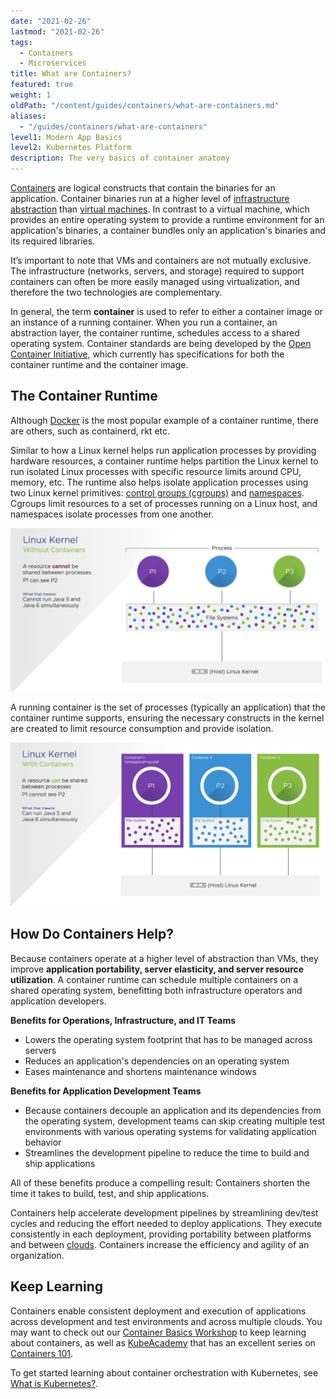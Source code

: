 ```yaml
---
date: "2021-02-26"
lastmod: "2021-02-26"
tags:
  - Containers
  - Microservices
title: What are Containers?
featured: true
weight: 1
oldPath: "/content/guides/containers/what-are-containers.md"
aliases:
  - "/guides/containers/what-are-containers"
level1: Modern App Basics
level2: Kubernetes Platform
description: The very basics of container anatomy
---
```


[Containers](https://tanzu.vmware.com/containers) are logical constructs that contain the binaries for an application. Container binaries run at a higher level of [infrastructure abstraction](https://tanzu.vmware.com/cloud-native) than [virtual machines](https://tanzu.vmware.com/content/analyst-reports/the-synergies-between-containers-and-virtual-machines). In contrast to a virtual machine, which provides an entire operating system to provide a runtime environment for an application's binaries, a container bundles only an application's binaries and its required libraries.

It’s important to note that VMs and containers are not mutually exclusive. The infrastructure (networks, servers, and storage) required to support containers can often be more easily managed using virtualization, and therefore the two technologies are complementary.

In general, the term **container** is used to refer to either a container image or an instance of a running container. When you run a container, an abstraction layer, the container runtime, schedules access to a shared operating system. Container standards are being developed by the [Open Container Initiative](https://opencontainers.org/), which currently has specifications for both the container runtime and the container image.

## The Container Runtime

Although [Docker](https://docs.docker.com/get-started/overview/) is the most popular example of a container runtime, there are others, such as containerd, rkt etc.

Similar to how a Linux kernel helps run application processes by providing hardware resources, a container runtime helps partition the Linux kernel to run isolated Linux processes with specific resource limits around CPU, memory, etc. The runtime also helps isolate application processes using two Linux kernel primitives: [control groups \(cgroups\)](https://man7.org/linux/man-pages/man7/cgroups.7.html) and [namespaces](https://man7.org/linux/man-pages/man7/namespaces.7.html). Cgroups limit resources to a set of processes running on a Linux host, and namespaces isolate processes from one another.

![Linux Kernel Without Containers](images/linux-kernel-without-containers.png)

A running container is the set of processes (typically an application) that the container runtime supports, ensuring the necessary constructs in the kernel are created to limit resource consumption and provide isolation.

![Linux Kernel With Containers](images/linux-kernel-with-containers.png)

## How Do Containers Help?

Because containers operate at a higher level of abstraction than VMs, they improve **application portability, server elasticity, and server resource utilization**. A container runtime can schedule multiple containers on a shared operating system, benefitting both infrastructure operators and application developers.

**Benefits for Operations, Infrastructure, and IT Teams**

- Lowers the operating system footprint that has to be managed across servers
- Reduces an application's dependencies on an operating system
- Eases maintenance and shortens maintenance windows

**Benefits for Application Development Teams**

- Because containers decouple an application and its dependencies from the operating system, development teams can skip creating multiple test environments with various operating systems for validating application behavior
- Streamlines the development pipeline to reduce the time to build and ship applications

All of these benefits produce a compelling result: Containers shorten the time it takes to build, test, and ship applications.

Containers help accelerate development pipelines by streamlining dev/test cycles and reducing the effort needed to deploy applications. They execute consistently in each deployment, providing portability between platforms and between [clouds](https://www.vmware.com/topics/glossary/content/cloud.html). Containers increase the efficiency and agility of an organization.

## Keep Learning

Containers enable consistent deployment and execution of applications across development and test environments and across multiple clouds. You may want to check out our [Container Basics Workshop](/workshops/lab-container-basics/) to keep learning about containers, as well as [KubeAcademy](https://kube.academy) that has an excellent series on [Containers 101](https://kube.academy/courses/containers-101).

To get started learning about container orchestration with Kubernetes, see [What is Kubernetes?](/guides/kubernetes/what-is-kubernetes).
